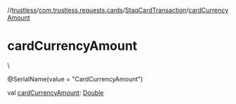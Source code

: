 //[trustless](../../../index.md)/[com.trustless.requests.cards](../index.md)/[StaqCardTransaction](index.md)/[cardCurrencyAmount](card-currency-amount.md)

# cardCurrencyAmount

\

@SerialName(value = &quot;CardCurrencyAmount&quot;)

val [cardCurrencyAmount](card-currency-amount.md): [Double](https://kotlinlang.org/api/latest/jvm/stdlib/kotlin/-double/index.html)
